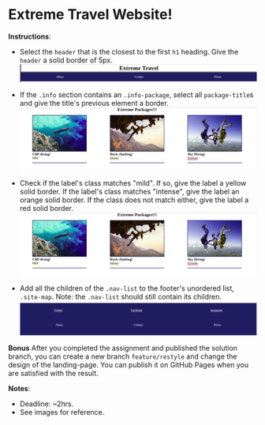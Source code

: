 # Extreme Travel Website!

**Instructions**:

- Select the `header` that is the closest to the first `h1` heading. Give the `header` a solid border of 5px. ![alt text](images/header.png "Header")

- If the `.info` section contains an `.info-package`, select all `package-title`s and give the title's previous element a border. ![alt text](images/packages.png "Packages")

- Check if the label's class matches "mild". If so, give the label a yellow solid border. If the label's class matches "intense", give the label an orange solid border. If the class does not match either, give the label a red solid border. ![alt text](images/packages.png "Packages")

- Add all the children of the `.nav-list` to the footer's unordered list, `.site-map`. Note: the `.nav-list` should still contain its children. ![alt text](images/footer.png "Footer")

**Bonus**
After you completed the assignment and published the solution branch, you can create a new branch `feature/restyle` and change the design of the landing-page. You can publish it on GitHub Pages when you are satisfied with the result.

**Notes**:

- Deadline: ~2hrs.
- See images for reference.
